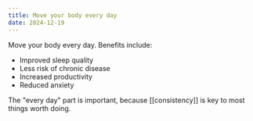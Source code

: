 ```yaml
---
title: Move your body every day
date: 2024-12-19
---
```


Move your body every day. Benefits include:

- Improved sleep quality
- Less risk of chronic disease
- Increased productivity
- Reduced anxiety

The "every day" part is important, because [[consistency]] is key to most things worth doing.
